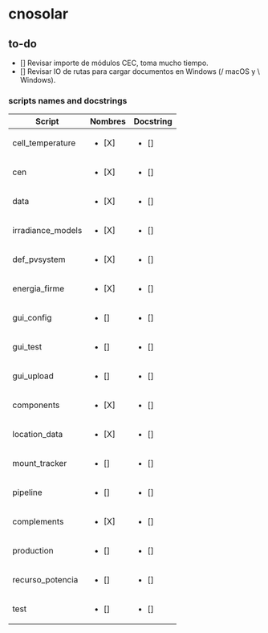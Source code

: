 # cnosolar

## to-do

- [] Revisar importe de módulos CEC, toma mucho tiempo.
- [] Revisar IO de rutas para cargar documentos en Windows (/ macOS y \\ Windows).

### scripts names and docstrings
| Script                        | Nombres               | Docstring             |
|-------------------------------|-----------------------|-----------------------|
| cell_temperature              | <ul><li>[X]</li></ul> | <ul><li>[]</li></ul>  |
| cen                           | <ul><li>[X]</li></ul> | <ul><li>[]</li></ul>  |
| data                          | <ul><li>[X]</li></ul> | <ul><li>[]</li></ul>  |
| irradiance_models             | <ul><li>[X]</li></ul> | <ul><li>[]</li></ul>  |
| def_pvsystem                  | <ul><li>[X]</li></ul> | <ul><li>[]</li></ul>  |
| energia_firme                 | <ul><li>[X]</li></ul> | <ul><li>[]</li></ul>  |
| gui_config                    | <ul><li>[]</li></ul>  | <ul><li>[]</li></ul>  |
| gui_test                      | <ul><li>[]</li></ul>  | <ul><li>[]</li></ul>  |
| gui_upload                    | <ul><li>[]</li></ul>  | <ul><li>[]</li></ul>  |
| components                    | <ul><li>[X]</li></ul> | <ul><li>[]</li></ul>  |
| location_data                 | <ul><li>[X]</li></ul> | <ul><li>[]</li></ul>  |
| mount_tracker                 | <ul><li>[]</li></ul>  | <ul><li>[]</li></ul>  |
| pipeline                      | <ul><li>[]</li></ul>  | <ul><li>[]</li></ul>  |
| complements                   | <ul><li>[X]</li></ul> | <ul><li>[]</li></ul>  |
| production                    | <ul><li>[]</li></ul>  | <ul><li>[]</li></ul>  |
| recurso_potencia              | <ul><li>[]</li></ul>  | <ul><li>[]</li></ul>  |
| test                          | <ul><li>[]</li></ul>  | <ul><li>[]</li></ul>  |
 